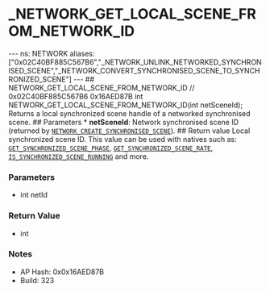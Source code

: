 # _NETWORK_GET_LOCAL_SCENE_FROM_NETWORK_ID

--- ns: NETWORK aliases: ["0x02C40BF885C567B6","_NETWORK_UNLINK_NETWORKED_SYNCHRONISED_SCENE","_NETWORK_CONVERT_SYNCHRONISED_SCENE_TO_SYNCHRONIZED_SCENE"] --- ## NETWORK_GET_LOCAL_SCENE_FROM_NETWORK_ID  // 0x02C40BF885C567B6 0x16AED87B int NETWORK_GET_LOCAL_SCENE_FROM_NETWORK_ID(int netSceneId);  Returns a local synchronized scene handle of a networked synchronised scene.  ## Parameters * **netSceneId**: Network synchronised scene ID (returned by [`NETWORK_CREATE_SYNCHRONISED_SCENE`](#_0x7CD6BC4C2BBDD526)).  ## Return value Local synchronized scene ID. This value can be used with natives such as: [`GET_SYNCHRONIZED_SCENE_PHASE`](#_0xE4A310B1D7FA73CC), [`GET_SYNCHRONIZED_SCENE_RATE`](#_0xD80932D577274D40), [`IS_SYNCHRONIZED_SCENE_RUNNING`](#_0x25D39B935A038A26) and more.

### Parameters
* int netId

### Return Value
* int

### Notes
* AP Hash: 0x0x16AED87B
* Build: 323

